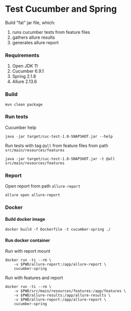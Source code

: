 # Test Cucumber and Spring

Build "fat" jar file, which:
1) runs cucumber tests from feature files
2) gathers allure results
3) generates allure report

### Requirements

1. Open JDK 11
2. Cucumber 6.9.1
3. Spring 2.1.8
4. Allure 2.13.6

### Build

```shell
mvn clean package
```

### Run tests

Cucumber help
```shell
java -jar target/cuc-test-1.0-SNAPSHOT.jar --help
```
Run tests with tag `@all` from feature files from path `src/main/resources/features`
```shell
java -jar target/cuc-test-1.0-SNAPSHOT.jar -t @all src/main/resources/features
```

### Report

Open report from path `allure-report`
```shell
allure open allure-report
```

### Docker

#### Build docker image

```shell
docker build -f Dockerfile -t cucumber-spring ./
```

#### Run docker container

Run with report mount
```shell
docker run -ti --rm \
    -v $PWD/allure-report:/app/allure-report \
    cucumber-spring
```

Run with features and report
```shell
docker run -ti --rm \
    -v $PWD/src/main/resources/features:/app/features \
    -v $PWD/allure-results:/app/allure-results \
    -v $PWD/allure-report:/app/allure-report \
    cucumber-spring
```